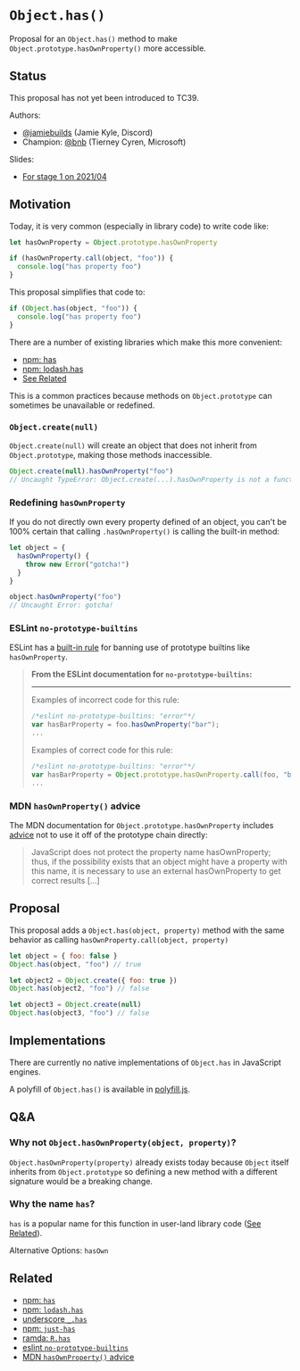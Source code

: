 # `Object.has()`

Proposal for an `Object.has()` method to make `Object.prototype.hasOwnProperty()` more accessible.

## Status

This proposal has not yet been introduced to TC39.

Authors:

- [@jamiebuilds](https://github.com/jamiebuilds) (Jamie Kyle, Discord)
- Champion: [@bnb](https://github.com/bnb) (Tierney Cyren, Microsoft)

Slides:

- [For stage 1 on 2021/04](https://github.com/tc39/agendas/blob/master/2021/04.md)

## Motivation

Today, it is very common (especially in library code) to write code like:

```js
let hasOwnProperty = Object.prototype.hasOwnProperty

if (hasOwnProperty.call(object, "foo")) {
  console.log("has property foo")
}
```

This proposal simplifies that code to:

```js
if (Object.has(object, "foo")) {
  console.log("has property foo")
}
```

There are a number of existing libraries which make this more convenient:

- [npm: has][npm-has]
- [npm: lodash.has][npm-lodash-has]
- [See Related](#related)

This is a common practices because methods on `Object.prototype` can sometimes be unavailable or redefined.

### `Object.create(null)`

`Object.create(null)` will create an object that does not inherit from `Object.prototype`, making those methods inaccessible.

```js
Object.create(null).hasOwnProperty("foo")
// Uncaught TypeError: Object.create(...).hasOwnProperty is not a function
```

### Redefining `hasOwnProperty`

If you do not directly own every property defined of an object, you can't be 100% certain that calling `.hasOwnProperty()` is calling the built-in method:

```js
let object = {
  hasOwnProperty() {
    throw new Error("gotcha!")
  }
}

object.hasOwnProperty("foo")
// Uncaught Error: gotcha!
```

### ESLint `no-prototype-builtins`

ESLint has a [built-in rule][eslint-no-prototype-builtins] for banning use of prototype builtins like `hasOwnProperty`.

> **From the ESLint documentation for `no-prototype-builtins`:**
>
> ---
>
> Examples of incorrect code for this rule:
>
> ```js
> /*eslint no-prototype-builtins: "error"*/
> var hasBarProperty = foo.hasOwnProperty("bar");
> ...
> ```
>
> Examples of correct code for this rule:
>
> ```js
> /*eslint no-prototype-builtins: "error"*/
> var hasBarProperty = Object.prototype.hasOwnProperty.call(foo, "bar");
> ...
> ```

### MDN `hasOwnProperty()` advice

The MDN documentation for `Object.prototype.hasOwnProperty` includes [advice][mdn-hasownproperty-advice] not to use it off of the prototype chain directly:

> JavaScript does not protect the property name hasOwnProperty; thus, if the possibility exists that an object might have a property with this name, it is necessary to use an external hasOwnProperty to get correct results [...]

## Proposal

This proposal adds a `Object.has(object, property)` method with the same behavior as calling `hasOwnProperty.call(object, property)`

```js
let object = { foo: false }
Object.has(object, "foo") // true

let object2 = Object.create({ foo: true })
Object.has(object2, "foo") // false

let object3 = Object.create(null)
Object.has(object3, "foo") // false
```

## Implementations

There are currently no native implementations of `Object.has` in JavaScript engines.

A polyfill of `Object.has()` is available in [polyfill.js](./polyfill.js).

## Q&A

### Why not `Object.hasOwnProperty(object, property)`?

`Object.hasOwnProperty(property)` already exists today because `Object` itself inherits from `Object.prototype` so defining a new method with a different signature would be a breaking change.

### Why the name `has`?

`has` is a popular name for this function in user-land library code ([See Related](#related)).

Alternative Options: `hasOwn`

## Related

- [npm: `has`][npm-has]
- [npm: `lodash.has`][npm-lodash-has]
- [underscore `_.has`][underscore-has]
- [npm: `just-has`][npm-just-has]
- [ramda: `R.has`][ramda-has]
- [eslint `no-prototype-builtins`][eslint-no-prototype-builtins]
- [MDN `hasOwnProperty()` advice][mdn-hasownproperty-advice]

[npm-has]: https://www.npmjs.com/package/has
[npm-lodash-has]: https://www.npmjs.com/package/lodash.has
[underscore-has]: https://underscorejs.org/#has
[npm-just-has]: https://www.npmjs.com/package/just-has
[ramda-has]: https://ramdajs.com/docs/#has
[eslint-no-prototype-builtins]: https://eslint.org/docs/rules/no-prototype-builtins
[mdn-hasownproperty-advice]: https://developer.mozilla.org/en-US/docs/Web/JavaScript/Reference/Global_Objects/Object/hasOwnProperty#using_hasownproperty_as_a_property_name
